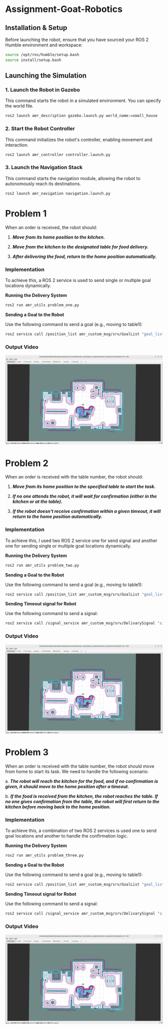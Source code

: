 # Assignment-Goat-Robotics

## Installation & Setup
Before launching the robot, ensure that you have sourced your ROS 2 Humble environment and workspace:
```bash
source /opt/ros/humble/setup.bash
source install/setup.bash
```

## Launching the Simulation

### 1. Launch the Robot in Gazebo

This command starts the robot in a simulated environment. You can specify the world file.
```bash
ros2 launch amr_description gazebo.launch.py world_name:=small_house
```
### 2. Start the Robot Controller

This command initializes the robot's controller, enabling movement and interaction.
```bash
ros2 launch amr_controller controller.launch.py
```

### 3. Launch the Navigation Stack

This command starts the navigation module, allowing the robot to autonomously reach its destinations.
```bash
ros2 launch amr_navigation navigation.launch.py
```


# Problem 1

When an order is received, the robot should:

1. ***Move from its home position to the kitchen.***

2. ***Move from the kitchen to the designated table for food delivery.***

3. ***After delivering the food, return to the home position automatically.***

### Implementation

To achieve this, a ROS 2 service is used to send single or multiple goal locations dynamically.

**Running the Delivery System**
```bash
ros2 run amr_utils problem_one.py
```
**Sending a Goal to the Robot**

Use the following command to send a goal (e.g., moving to table1):

```bash
ros2 service call /position_list amr_custom_msg/srv/GoalList "goal_list: [table1]"
```

### Output Video

[![Problem One](data/pic.png)](https://drive.google.com/file/d/1OzVE8HLD-lfVHHrgjoURyCafVJnp0MZ4/view?usp=drive_link)


# Problem 2

When an order is received with the table number, the robot should:


1. ***Move from its home position to the specified table to start the task.***

2. ***If no one attends the robot, it will wait for confirmation (either in the kitchen or at the table).***

3. ***If the robot doesn't receive confirmation within a given timeout, it will return to the home position automatically.***

### Implementation

To achieve this, I used two ROS 2 service one for send signal and another one for sending single or multiple goal locations dynamically.

**Running the Delivery System**
```bash
ros2 run amr_utils problem_two.py
```
**Sending a Goal to the Robot**

Use the following command to send a goal (e.g., moving to table1):

```bash
ros2 service call /position_list amr_custom_msg/srv/GoalList "goal_list: [table1]"
```

**Sending Timeout signal for Robot**

Use the following command to send a signal:

```bash
ros2 service call /signal_service amr_custom_msg/srv/DelivarySignal "signal: True" 
```

### Output Video


[![Problem Two](data/pic.png)](https://drive.google.com/file/d/1R61iM8AflfuBpwEZrKmjbrsb8Ob9-kjh/view?usp=drive_link)

# Problem 3

When an order is received with the table number, the robot should move from home to start its task. We need to handle the following scenario:

a. ***The robot will reach the kitchen for the food, and if no confirmation is given, it should move to the home position after a timeout.***

b. ***If the food is received from the kitchen, the robot reaches the table. If no one gives confirmation from the table, the robot will first return to the kitchen before moving back to the home position.***

### Implementation

To achieve this, a combination of two ROS 2 services is used one to send goal locations and another to handle the confirmation logic.

**Running the Delivery System**
```bash
ros2 run amr_utils problem_three.py
```
**Sending a Goal to the Robot**

Use the following command to send a goal (e.g., moving to table1):

```bash
ros2 service call /position_list amr_custom_msg/srv/GoalList "goal_list: [table1]"
```

**Sending Timeout signal for Robot**

Use the following command to send a signal:

```bash
ros2 service call /signal_service amr_custom_msg/srv/DelivarySignal "signal: True" 
```

### Output Video


[![Problem Three](data/pic.png)](https://drive.google.com/file/d/1GDcc_1moQXI8WglRCYm_roRAFF52q6jZ/view?usp=drive_link)



